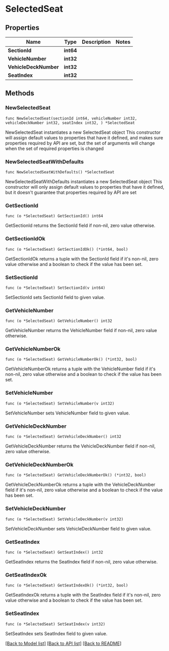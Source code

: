 # SelectedSeat

## Properties

Name | Type | Description | Notes
------------ | ------------- | ------------- | -------------
**SectionId** | **int64** |  | 
**VehicleNumber** | **int32** |  | 
**VehicleDeckNumber** | **int32** |  | 
**SeatIndex** | **int32** |  | 

## Methods

### NewSelectedSeat

`func NewSelectedSeat(sectionId int64, vehicleNumber int32, vehicleDeckNumber int32, seatIndex int32, ) *SelectedSeat`

NewSelectedSeat instantiates a new SelectedSeat object
This constructor will assign default values to properties that have it defined,
and makes sure properties required by API are set, but the set of arguments
will change when the set of required properties is changed

### NewSelectedSeatWithDefaults

`func NewSelectedSeatWithDefaults() *SelectedSeat`

NewSelectedSeatWithDefaults instantiates a new SelectedSeat object
This constructor will only assign default values to properties that have it defined,
but it doesn't guarantee that properties required by API are set

### GetSectionId

`func (o *SelectedSeat) GetSectionId() int64`

GetSectionId returns the SectionId field if non-nil, zero value otherwise.

### GetSectionIdOk

`func (o *SelectedSeat) GetSectionIdOk() (*int64, bool)`

GetSectionIdOk returns a tuple with the SectionId field if it's non-nil, zero value otherwise
and a boolean to check if the value has been set.

### SetSectionId

`func (o *SelectedSeat) SetSectionId(v int64)`

SetSectionId sets SectionId field to given value.


### GetVehicleNumber

`func (o *SelectedSeat) GetVehicleNumber() int32`

GetVehicleNumber returns the VehicleNumber field if non-nil, zero value otherwise.

### GetVehicleNumberOk

`func (o *SelectedSeat) GetVehicleNumberOk() (*int32, bool)`

GetVehicleNumberOk returns a tuple with the VehicleNumber field if it's non-nil, zero value otherwise
and a boolean to check if the value has been set.

### SetVehicleNumber

`func (o *SelectedSeat) SetVehicleNumber(v int32)`

SetVehicleNumber sets VehicleNumber field to given value.


### GetVehicleDeckNumber

`func (o *SelectedSeat) GetVehicleDeckNumber() int32`

GetVehicleDeckNumber returns the VehicleDeckNumber field if non-nil, zero value otherwise.

### GetVehicleDeckNumberOk

`func (o *SelectedSeat) GetVehicleDeckNumberOk() (*int32, bool)`

GetVehicleDeckNumberOk returns a tuple with the VehicleDeckNumber field if it's non-nil, zero value otherwise
and a boolean to check if the value has been set.

### SetVehicleDeckNumber

`func (o *SelectedSeat) SetVehicleDeckNumber(v int32)`

SetVehicleDeckNumber sets VehicleDeckNumber field to given value.


### GetSeatIndex

`func (o *SelectedSeat) GetSeatIndex() int32`

GetSeatIndex returns the SeatIndex field if non-nil, zero value otherwise.

### GetSeatIndexOk

`func (o *SelectedSeat) GetSeatIndexOk() (*int32, bool)`

GetSeatIndexOk returns a tuple with the SeatIndex field if it's non-nil, zero value otherwise
and a boolean to check if the value has been set.

### SetSeatIndex

`func (o *SelectedSeat) SetSeatIndex(v int32)`

SetSeatIndex sets SeatIndex field to given value.



[[Back to Model list]](../README.md#documentation-for-models) [[Back to API list]](../README.md#documentation-for-api-endpoints) [[Back to README]](../README.md)


